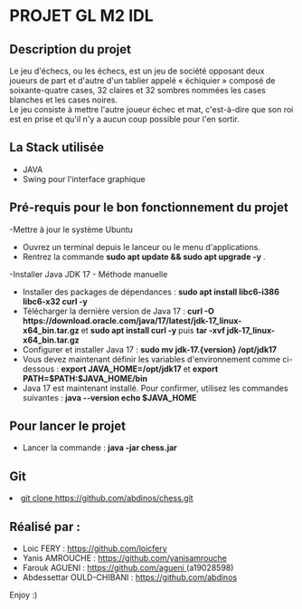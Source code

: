 # PROJET GL M2 IDL
## Description du projet 
Le jeu d'échecs, ou les échecs, est un jeu de société opposant deux joueurs de part et d'autre d'un tablier appelé « échiquier » composé de soixante-quatre cases, 32 claires et 32 sombres nommées les cases blanches et les cases noires. <br/>
Le jeu consiste à mettre l'autre joueur échec et mat, c'est-à-dire que son roi est en prise et qu'il n'y a aucun coup possible pour l'en sortir.<br/>

## La Stack utilisée
<ul>
 <li>JAVA</li>
 <li>Swing pour l'interface graphique</li>
</ul>


## Pré-requis pour le bon fonctionnement du projet
-Mettre à jour le système Ubuntu
 <ul>
    <li> Ouvrez un terminal depuis le lanceur ou le menu d'applications. </li>
 <li> Rentrez la commande <strong> sudo apt update && sudo apt upgrade -y </strong>. </li>
 </ul>
 -Installer Java JDK 17 - Méthode manuelle
 <ul>
    <li> Installer des packages de dépendances : <strong> sudo apt install libc6-i386 libc6-x32 curl -y </strong> </li>
   <li> Télécharger la dernière version de Java 17 : <strong> curl  -O https://download.oracle.com/java/17/latest/jdk-17_linux-x64_bin.tar.gz </strong> et        <strong> sudo apt install curl -y </strong> puis <strong> tar -xvf jdk-17_linux-x64_bin.tar.gz </strong> </li>
   <li> Configurer et installer Java 17 : <strong> sudo mv jdk-17.{version} /opt/jdk17 </strong> </li>
   <li> Vous devez maintenant définir les variables d'environnement comme ci-dessous : <strong> export JAVA_HOME=/opt/jdk17 </strong> et
     <strong> export PATH=$PATH:$JAVA_HOME/bin </strong> </li>
   <li> Java 17 est maintenant installé. Pour confirmer, utilisez les commandes suivantes : <strong>java --version
echo $JAVA_HOME </strong> </li>
 </ul>

## Pour lancer le projet
<ul>
 <li> Lancer la commande : <strong> java -jar chess.jar </strong></li>
</ul>

## Git
<u>
 <li> git clone https://github.com/abdinos/chess.git </li></u>

## Réalisé par :
<ul>
 <li>Loic FERY : <a href="https://github.com/loicfery"> https://github.com/loicfery </a> </li>
 <li>Yanis AMROUCHE : <a href="https://github.com/yanisamrouche">https://github.com/yanisamrouche </a></li>
 <li>Farouk AGUENI : <a href="https://github.com/agueni">https://github.com/agueni </a> (a19028598) </li>
 <li>Abdessettar OULD-CHIBANI : <a href="https://github.com/abdinos">https://github.com/abdinos </a> </li>
</ul>

Enjoy :)
